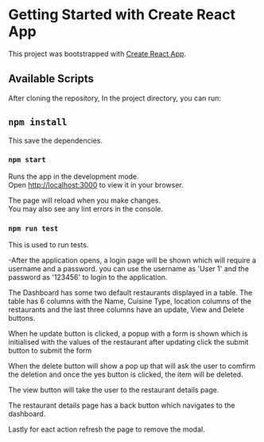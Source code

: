 # Getting Started with Create React App

This project was bootstrapped with [Create React App](https://github.com/facebook/create-react-app).

## Available Scripts

After cloning the repository,
In the project directory, you can run:

## `npm install`

This save the dependencies.

### `npm start`

Runs the app in the development mode.\
Open [http://localhost:3000](http://localhost:3000) to view it in your browser.

The page will reload when you make changes.\
You may also see any lint errors in the console.

### `npm run test`

This is used to run tests.

-After the application opens, a login page will be shown which will require a username
and a password.
you can use the username as 'User 1' and the password as '123456' to login to the application.

The Dashboard has some two default restaurants displayed in a table.
The table has 6 columns with the Name, Cuisine Type, location columns of the restaurants and the last three columns have an update, View and Delete buttons.

When he update button is clicked, a popup with a form is shown which is initialised with the values of the restaurant after updating click the submit button to submit the form

When the delete button will show a pop up that will ask the user to comfirm the deletion and once the yes button is clicked, the item will be deleted.

The view button will take the user to the restaurant details page.

The restaurant details page has a back button which navigates to the dashboard.

Lastly for eact action refresh the page to remove the modal.
